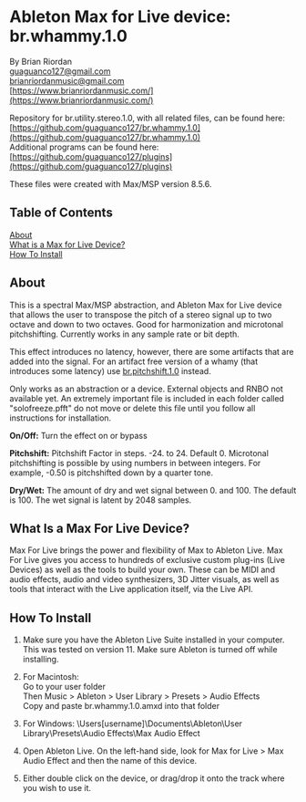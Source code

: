 # Ableton Max for Live device: br.whammy.1.0  
   
By Brian Riordan  
[guaguanco127@gmail.com](mailto:guaguanco127@gmail.com)  
[brianriordanmusic@gmail.com](mailto:brianriordanmusic@gmail.com)  
[https://www.brianriordanmusic.com/](https://www.brianriordanmusic.com/) 
  
Repository for br.utility.stereo.1.0, with all related files, can be found here: [https://github.com/guaguanco127/br.whammy.1.0](https://github.com/guaguanco127/br.whammy.1.0)  
Additional programs can be found here: [https://github.com/guaguanco127/plugins](https://github.com/guaguanco127/plugins)

These files were created with Max/MSP version 8.5.6. 

## Table of Contents 

[About](#About)  
[What is a Max for Live Device?](#M4L)  
[How To Install](#Install)  

## <a name="About"></a>About

This is a spectral Max/MSP abstraction, and Ableton Max for Live device that allows the user to transpose the pitch of a stereo signal up to two octave and down to two octaves. Good for harmonization and microtonal pitchshifting. Currently works in any sample rate or bit depth.

This effect introduces no latency, however, there are some artifacts that are added into the signal. For an artifact free version of a whamy (that introduces some latency) use [br.pitchshift.1.0](https://github.com/guaguanco127/br.pitchshift.1.0) instead.     

Only works as an abstraction or a device. External objects and RNBO not available yet. An extremely important file is included in each folder called "solofreeze.pfft" do not move or delete this file until you follow all instructions for installation.   

**On/Off:** Turn the effect on or bypass
  
**Pitchshift:** Pitchshift Factor in steps. -24. to 24. Default 0. Microtonal pitchshifting is possible by using numbers in between integers. For example, -0.50 is pitchshifted down by a quarter tone.   

**Dry/Wet:** The amount of dry and wet signal between 0. and 100. The default is 100. The wet signal is latent by 2048 samples. 



## <a name="M4L"></a>What Is a Max For Live Device?

Max For Live brings the power and flexibility of Max to Ableton Live. Max For Live gives you access to hundreds of exclusive custom plug-ins (Live Devices) as well as the tools to build your own. These can be MIDI and audio effects, audio and video synthesizers, 3D Jitter visuals, as well as tools that interact with the Live application itself, via the Live API.

## <a name="Install"></a>How To Install

1. Make sure you have the Ableton Live Suite installed in your computer. This was tested on version 11. Make sure Ableton is turned off while installing. 

2. For Macintosh:  
Go to your user folder  
Then Music > Ableton > User Library > Presets > Audio Effects  
Copy and paste br.whammy.1.0.amxd into that folder

3. For Windows: \Users\[username]\Documents\Ableton\User Library\Presets\Audio Effects\Max Audio Effect  
  
4. Open Ableton Live. On the left-hand side, look for Max for Live > Max Audio Effect and then the name of this device.

5. Either double click on the device, or drag/drop it onto the track where you wish to use it.  
    



 





